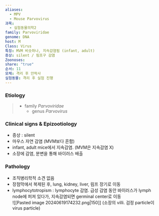```yaml
---
aliases:
  - MPV
  - Mouse Parvovirus
과목:
  - 실험동물의학2
family: Parvoviridae
genome: DNA
host: M
Class: Virus
특징: MVM 비슷하나, 지속감염됨 (infant, adult)
증상: silent / 림프구 감염
Zoonoses: 
share: "true"
순서: 11
모체: 격리 후 안락사
실험동물: 격리 후 실험 진행
---
```

### Etiology
> - family *Parvoviridae*
> 	- genus *Parvovirus*

### Clinical signs & Epizootiology
- 증상 : silent
- 마우스 자연 감염 (MVM보다 흔함)
- infant, adult mice에서 지속감염. (MVM은 지속감염 X)
- 소장에 감염, 분변을 통해 바이러스 배출
### Pathology
- 조직병리학적 소견 없음
- 장점막에서 복제된 후, lung, kidney, liver, 림프 장기로 이동
- lymphocytotropism : lymphocyte 감염. 급성 감염 동안 바이러스가 lymph node에 퍼져 있다가, 지속감염되면 germinal center로 이동\
![[Pasted image 20240619174232.png|150]] (소장의 villi. 검정 particle이 virus particle)
